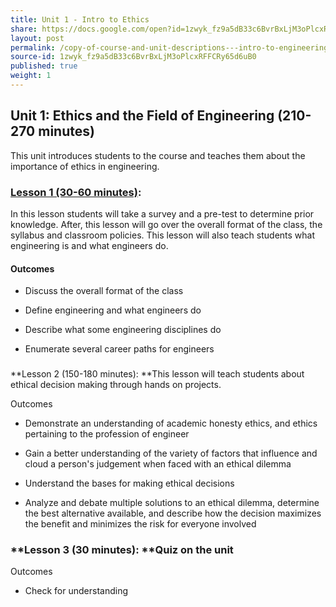 ```yaml
---
title: Unit 1 - Intro to Ethics
share: https://docs.google.com/open?id=1zwyk_fz9a5dB33c6BvrBxLjM3oPlcxRFFCRy65d6uB0
layout: post
permalink: /copy-of-course-and-unit-descriptions---intro-to-engineering-de-only-copy/
source-id: 1zwyk_fz9a5dB33c6BvrBxLjM3oPlcxRFFCRy65d6uB0
published: true
weight: 1
---
```


## Unit 1: Ethics and the Field of Engineering (210-270 minutes)

This unit introduces students to the course and teaches them about the importance of ethics in engineering.

### [Lesson 1 (30-60 minutes)](https://intro-to-engineering-design.lsupathways.org/1_unit_1/):  

In this lesson students will take a survey and a pre-test to determine prior knowledge.  After, this lesson will go over the overall format of the class, the syllabus and classroom policies.  This lesson will also teach students what engineering is and what engineers do. 

#### Outcomes

* Discuss the overall format of the class

* Define engineering and what engineers do

* Describe what some engineering disciplines do 

* Enumerate several career paths for engineers

### 
**Lesson 2 (150-180 minutes): **This lesson will teach students about ethical decision making through hands on projects.

Outcomes

* Demonstrate an understanding of academic honesty ethics, and ethics pertaining to the profession of engineer

* Gain a better understanding of the variety of factors that influence and cloud a person's judgement when faced with an ethical dilemma

* Understand the bases for making ethical decisions

* Analyze and debate multiple solutions to an ethical dilemma, determine the best alternative available, and describe how the decision maximizes the benefit and minimizes the risk for everyone involved

### **Lesson 3 (30 minutes): **Quiz on the unit

Outcomes

* Check for understanding

